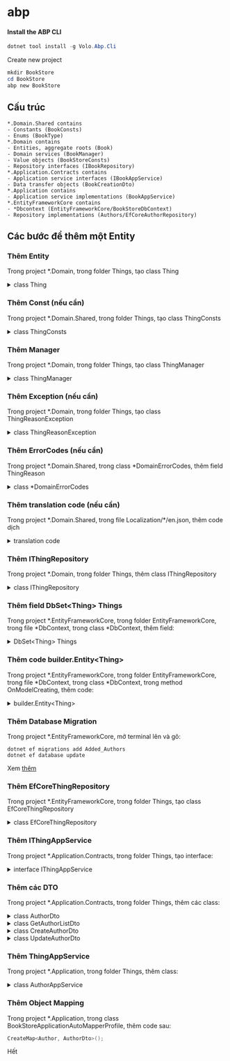 # abp

#### Install the ABP CLI <a href="#install-the-abp-cli" id="install-the-abp-cli"></a>

```powershell
dotnet tool install -g Volo.Abp.Cli
```

Create new project

```powershell
mkdir BookStore
cd BookStore
abp new BookStore
```

## Cấu trúc

```
*.Domain.Shared contains
- Constants (BookConsts)
- Enums (BookType)
*.Domain contains
- Entities, aggregate roots (Book)
- Domain services (BookManager)
- Value objects (BookStoreConsts)
- Repository interfaces (IBookRepository)
*.Application.Contracts contains
- Application service interfaces (IBookAppService)
- Data transfer objects (BookCreationDto)
*.Application contains
- Application service implementations (BookAppService)
*.EntityFrameworkCore contains
- *Dbcontext (EntityFrameworkCore/BookStoreDbContext)
- Repository implementations (Authors/EfCoreAuthorRepository)

```

## Các bước để thêm một Entity

### Thêm Entity

Trong project \*.Domain, trong folder Things, tạo class Thing

<details>

<summary>class Thing</summary>

```csharp
using System;
using JetBrains.Annotations;
using Volo.Abp;
using Volo.Abp.Domain.Entities.Auditing;

namespace Acme.BookStore.Authors
{
    public class Author : FullAuditedAggregateRoot<Guid>
    {
        public string Name { get; private set; }
        public DateTime BirthDate { get; set; }
        public string ShortBio { get; set; }

        private Author()
        {
            /* This constructor is for deserialization / ORM purpose */
        }

        internal Author(
            Guid id,
            [NotNull] string name,
            DateTime birthDate,
            [CanBeNull] string shortBio = null)
            : base(id)
        {
            SetName(name);
            BirthDate = birthDate;
            ShortBio = shortBio;
        }

        internal Author ChangeName([NotNull] string name)
        {
            SetName(name);
            return this;
        }

        private void SetName([NotNull] string name)
        {
            Name = Check.NotNullOrWhiteSpace(
                name, 
                nameof(name), 
                maxLength: AuthorConsts.MaxNameLength
            );
        }
    }
}

```

</details>

### Thêm Const (nếu cần)

Trong project \*.Domain.Shared, trong folder Things, tạo class ThingConsts

<details>

<summary>class ThingConsts</summary>

```csharp
namespace Acme.BookStore.Authors
{
    public static class AuthorConsts
    {
        public const int MaxNameLength = 64;
    }
}

```

</details>

### Thêm Manager

Trong project \*.Domain, trong folder Things, tạo class ThingManager

<details>

<summary>class ThingManager</summary>

```csharp
using System;
using System.Threading.Tasks;
using JetBrains.Annotations;
using Volo.Abp;
using Volo.Abp.Domain.Services;

namespace Acme.BookStore.Authors
{
    public class AuthorManager : DomainService
    {
        private readonly IAuthorRepository _authorRepository;

        public AuthorManager(IAuthorRepository authorRepository)
        {
            _authorRepository = authorRepository;
        }

        public async Task<Author> CreateAsync(
            [NotNull] string name,
            DateTime birthDate,
            [CanBeNull] string shortBio = null)
        {
            Check.NotNullOrWhiteSpace(name, nameof(name));

            var existingAuthor = await _authorRepository.FindByNameAsync(name);
            if (existingAuthor != null)
            {
                throw new AuthorAlreadyExistsException(name);
            }

            return new Author(
                GuidGenerator.Create(),
                name,
                birthDate,
                shortBio
            );
        }

        public async Task ChangeNameAsync(
            [NotNull] Author author,
            [NotNull] string newName)
        {
            Check.NotNull(author, nameof(author));
            Check.NotNullOrWhiteSpace(newName, nameof(newName));

            var existingAuthor = await _authorRepository.FindByNameAsync(newName);
            if (existingAuthor != null && existingAuthor.Id != author.Id)
            {
                throw new AuthorAlreadyExistsException(newName);
            }

            author.ChangeName(newName);
        }
    }
}

```

</details>

### Thêm Exception (nếu cần)

Trong project \*.Domain, trong folder Things, tạo class ThingReasonException

<details>

<summary>class ThingReasonException</summary>

```csharp
using Volo.Abp;

namespace Acme.BookStore.Authors
{
    public class AuthorAlreadyExistsException : BusinessException
    {
        public AuthorAlreadyExistsException(string name)
            : base(BookStoreDomainErrorCodes.AuthorAlreadyExists)
        {
            WithData("name", name);
        }
    }
}

```

</details>

### Thêm ErrorCodes (nếu cần)

Trong project \*.Domain.Shared, trong class \*DomainErrorCodes, thêm field ThingReason

<details>

<summary>class *DomainErrorCodes</summary>

```csharp
namespace Acme.BookStore
{
    public static class BookStoreDomainErrorCodes
    {
        public const string AuthorAlreadyExists = "BookStore:00001";
    }
}

```

</details>

### Thêm translation code (nếu cần)

Trong project \*.Domain.Shared, trong file Localization/\*/en.json, thêm code dịch

<details>

<summary>translation code</summary>

```json
"BookStore:00001": "There is already an author with the same name: {name}"

```

</details>

### Thêm IThingRepository

Trong project \*.Domain, trong folder Things, thêm class IThingRepository

<details>

<summary>class IThingRepository</summary>

```csharp
using System;
using System.Collections.Generic;
using System.Threading.Tasks;
using Volo.Abp.Domain.Repositories;

namespace Acme.BookStore.Authors
{
    public interface IAuthorRepository : IRepository<Author, Guid>
    {
        Task<Author> FindByNameAsync(string name);

        Task<List<Author>> GetListAsync(
            int skipCount,
            int maxResultCount,
            string sorting,
            string filter = null
        );
    }
}

```

</details>

### Thêm field DbSet\<Thing> Things

Trong project \*.EntityFrameworkCore, trong folder EntityFrameworkCore, trong file \*DbContext, trong class \*DbContext, thêm field:

<details>

<summary>DbSet&#x3C;Thing> Things</summary>

```csharp
public DbSet<Thing> Things { get; set; }
```

</details>

### Thêm code builder.Entity\<Thing>

Trong project \*.EntityFrameworkCore, trong folder EntityFrameworkCore, trong file \*DbContext, trong class \*DbContext, trong method OnModelCreating, thêm code:

<details>

<summary>builder.Entity&#x3C;Thing></summary>

```csharp
builder.Entity<Author>(b =>
{
    b.ToTable(BookStoreConsts.DbTablePrefix + "Authors",
        BookStoreConsts.DbSchema);
    
    b.ConfigureByConvention();
    
    b.Property(x => x.Name)
        .IsRequired()
        .HasMaxLength(AuthorConsts.MaxNameLength);

    b.HasIndex(x => x.Name);
});

```

</details>

### Thêm Database Migration

Trong project \*.EntityFrameworkCore, mở terminal lên và gõ:

```
dotnet ef migrations add Added_Authors
dotnet ef database update
```

Xem [thêm](https://docs.abp.io/en/abp/latest/Tutorials/Part-7?UI=MVC\&DB=EF#create-a-new-database-migration)

### Thêm EfCoreThingRepository

Trong project \*.EntityFrameworkCore, trong folder Things, tạo class EfCoreThingRepository

<details>

<summary>class EfCoreThingRepository</summary>

```csharp
using System;
using System.Collections.Generic;
using System.Linq;
using System.Linq.Dynamic.Core;
using System.Threading.Tasks;
using Acme.BookStore.EntityFrameworkCore;
using Microsoft.EntityFrameworkCore;
using Volo.Abp.Domain.Repositories.EntityFrameworkCore;
using Volo.Abp.EntityFrameworkCore;

namespace Acme.BookStore.Authors
{
    public class EfCoreAuthorRepository
        : EfCoreRepository<BookStoreDbContext, Author, Guid>,
            IAuthorRepository
    {
        public EfCoreAuthorRepository(
            IDbContextProvider<BookStoreDbContext> dbContextProvider)
            : base(dbContextProvider)
        {
        }

        public async Task<Author> FindByNameAsync(string name)
        {
            var dbSet = await GetDbSetAsync();
            return await dbSet.FirstOrDefaultAsync(author => author.Name == name);
        }

        public async Task<List<Author>> GetListAsync(
            int skipCount,
            int maxResultCount,
            string sorting,
            string filter = null)
        {
            var dbSet = await GetDbSetAsync();
            return await dbSet
                .WhereIf(
                    !filter.IsNullOrWhiteSpace(),
                    author => author.Name.Contains(filter)
                 )
                .OrderBy(sorting)
                .Skip(skipCount)
                .Take(maxResultCount)
                .ToListAsync();
        }
    }
}

```

</details>

### Thêm IThingAppService

Trong project \*.Application.Contracts, trong folder Things, tạo interface:

<details>

<summary>interface IThingAppService</summary>

```csharp
using System;
using System.Threading.Tasks;
using Volo.Abp.Application.Dtos;
using Volo.Abp.Application.Services;

namespace Acme.BookStore.Authors
{
    public interface IAuthorAppService : IApplicationService
    {
        Task<AuthorDto> GetAsync(Guid id);

        Task<PagedResultDto<AuthorDto>> GetListAsync(GetAuthorListDto input);

        Task<AuthorDto> CreateAsync(CreateAuthorDto input);

        Task UpdateAsync(Guid id, UpdateAuthorDto input);

        Task DeleteAsync(Guid id);
    }
}

```

</details>

### Thêm các DTO

Trong project \*.Application.Contracts, trong folder Things, thêm các class:

<details>

<summary>class AuthorDto</summary>

using System; using Volo.Abp.Application.Dtos;

namespace Acme.BookStore.Authors { public class AuthorDto : EntityDto { public string Name { get; set; }

```
    public DateTime BirthDate { get; set; }

    public string ShortBio { get; set; }
}
```

}

</details>

<details>

<summary>class GetAuthorListDto</summary>

```csharp
using Volo.Abp.Application.Dtos;

namespace Acme.BookStore.Authors
{
    public class GetAuthorListDto : PagedAndSortedResultRequestDto
    {
        public string Filter { get; set; }
    }
}

```

</details>

<details>

<summary>class CreateAuthorDto</summary>

```csharp
using System;
using System.ComponentModel.DataAnnotations;

namespace Acme.BookStore.Authors
{
    public class CreateAuthorDto
    {
        [Required]
        [StringLength(AuthorConsts.MaxNameLength)]
        public string Name { get; set; }

        [Required]
        public DateTime BirthDate { get; set; }
        
        public string ShortBio { get; set; }
    }
}

```

</details>

<details>

<summary>class UpdateAuthorDto</summary>

```csharp
using System;
using System.ComponentModel.DataAnnotations;

namespace Acme.BookStore.Authors
{
    public class UpdateAuthorDto
    {
        [Required]
        [StringLength(AuthorConsts.MaxNameLength)]
        public string Name { get; set; }

        [Required]
        public DateTime BirthDate { get; set; }
        
        public string ShortBio { get; set; }
    }
}

```

</details>

### Thêm ThingAppService

Trong project \*.Application, trong folder Things, thêm class:

<details>

<summary>class AuthorAppService</summary>

```csharp
using System;
using System.Collections.Generic;
using System.Linq;
using System.Threading.Tasks;
using Acme.BookStore.Permissions;
using Microsoft.AspNetCore.Authorization;
using Volo.Abp.Application.Dtos;
using Volo.Abp.Domain.Repositories;

namespace Acme.BookStore.Authors
{
    [Authorize(BookStorePermissions.Authors.Default)]
    public class AuthorAppService : BookStoreAppService, IAuthorAppService
    {
        private readonly IAuthorRepository _authorRepository;
        private readonly AuthorManager _authorManager;

        public AuthorAppService(
            IAuthorRepository authorRepository,
            AuthorManager authorManager)
        {
            _authorRepository = authorRepository;
            _authorManager = authorManager;
        }

        public async Task<AuthorDto> GetAsync(Guid id)
{
    var author = await _authorRepository.GetAsync(id);
    return ObjectMapper.Map<Author, AuthorDto>(author);
}

public async Task<PagedResultDto<AuthorDto>> GetListAsync(GetAuthorListDto input)
{
    if (input.Sorting.IsNullOrWhiteSpace())
    {
        input.Sorting = nameof(Author.Name);
    }

    var authors = await _authorRepository.GetListAsync(
        input.SkipCount,
        input.MaxResultCount,
        input.Sorting,
        input.Filter
    );

    var totalCount = input.Filter == null
        ? await _authorRepository.CountAsync()
        : await _authorRepository.CountAsync(
            author => author.Name.Contains(input.Filter));

    return new PagedResultDto<AuthorDto>(
        totalCount,
        ObjectMapper.Map<List<Author>, List<AuthorDto>>(authors)
    );
}

[Authorize(BookStorePermissions.Authors.Create)]
public async Task<AuthorDto> CreateAsync(CreateAuthorDto input)
{
    var author = await _authorManager.CreateAsync(
        input.Name,
        input.BirthDate,
        input.ShortBio
    );

    await _authorRepository.InsertAsync(author);

    return ObjectMapper.Map<Author, AuthorDto>(author);
}

    [Authorize(BookStorePermissions.Authors.Edit)]
    public async Task UpdateAsync(Guid id, UpdateAuthorDto input)
    {
        var author = await _authorRepository.GetAsync(id);

        if (author.Name != input.Name)
        {
            await _authorManager.ChangeNameAsync(author, input.Name);
        }

        author.BirthDate = input.BirthDate;
        author.ShortBio = input.ShortBio;

        await _authorRepository.UpdateAsync(author);
    }

    [Authorize(BookStorePermissions.Authors.Delete)]
    public async Task DeleteAsync(Guid id)
    {
        await _authorRepository.DeleteAsync(id);
    }

    }
}

```

</details>

### Thêm Object Mapping

Trong project \*.Application, trong class BookStoreApplicationAutoMapperProfile, thêm code sau:

```csharp
CreateMap<Author, AuthorDto>();
```

Hết
